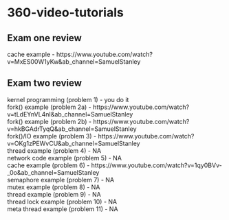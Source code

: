 <h1> 360-video-tutorials </h1>
<h2> Exam one review </h2>
cache example - https://www.youtube.com/watch?v=MxES00W1yKw&ab_channel=SamuelStanley
<h2> Exam two review </h2>
kernel programming (problem 1) - you do it <br>
fork() example (problem 2a) - https://www.youtube.com/watch?v=tLdEYnVL4nI&ab_channel=SamuelStanley <br>
fork() example (problem 2b) - https://www.youtube.com/watch?v=hkBGAdrTyqQ&ab_channel=SamuelStanley <br>
fork()/IO example (problem 3) - https://www.youtube.com/watch?v=OKg1zPEWvCU&ab_channel=SamuelStanley <br>
thread example (problem 4) - NA <br>
network code example (problem 5) - NA <br>
cache example (problem 6) - https://www.youtube.com/watch?v=1qy0BVv-_0o&ab_channel=SamuelStanley <br>
semaphore example (problem 7) - NA <br>
mutex example (problem 8) - NA <br>
thread example (problem 9) - NA <br>
thread lock example (problem 10) - NA <br>
meta thread example (problem 11) - NA <br>
